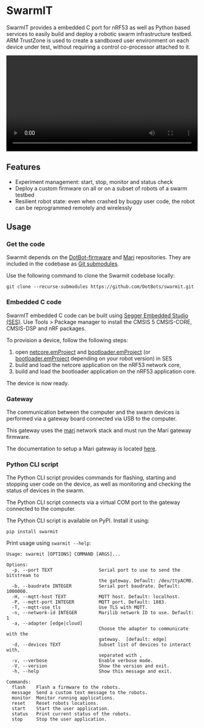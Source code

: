  # SwarmIT

SwarmIT provides a embedded C port for nRF53 as well as Python based services to
easily build and deploy a robotic swarm infrastructure testbed.
ARM TrustZone is used to create a sandboxed user environment on each device
under test, without requiring a control co-processor attached to it.

<video src="https://github.com/user-attachments/assets/eff63b07-216a-41fb-9062-2e0e56f03c20" type="video/mp4" controls width="100%">
</video>

## Features

- Experiment management: start, stop, monitor and status check
- Deploy a custom firmware on all or on a subset of robots of a swarm testbed
- Resilient robot state: even when crashed by buggy user code, the robot can be reprogrammed remotely and wirelessly

## Usage

### Get the code

Swarmit depends on the [DotBot-firmware](https://github.com/DotBots/DotBot-firmware)
and [Mari](https://github.com/DotBots/mari) repositories. They are included
in the codebase as [Git submodules](https://git-scm.com/book/en/v2/Git-Tools-Submodules).

Use the following command to clone the Swarmit codebase locally:

```
git clone --recurse-submodules https://github.com/DotBots/swarmit.git
```

### Embedded C code

SwarmIT embedded C code can be built using
[Segger Embedded Studio (SES)](https://www.segger.com/products/development-tools/embedded-studio/).
Use Tools > Package manager to install the CMSIS 5 CMSIS-CORE, CMSIS-DSP and nRF packages.

To provision a device, follow the following steps:
1. open [netcore.emProject](swarmit-netcore.emProject)
   and [bootloader.emProject](swarmit-bootloader-dotbot-v3.emProject)
   (or [bootloader.emProject](swarmit-bootloader-dotbot-v2.emProject) depending on
   your robot version) in SES
2. build and load the netcore application on the nRF53 network core,
3. build and load the bootloader application on the nRF53 application core.

The device is now ready.

### Gateway

The communication between the computer and the swarm devices is performed via a
gateway board connected via USB to the computer.

This gateway uses the [mari](https://github.com/dotbots/mari) network stack and
must run the Mari gateway firmware.

The documentation to setup a Mari gateway is located
[here](https://github.com/DotBots/mari/wiki/Getting-started#running-mari-network-on-your-computer).

### Python CLI script

The Python CLI script provides commands for flashing, starting and stopping user
code on the device, as well as monitoring and checking the status of devices
in the swarm.

The Python CLI script connects via a virtual COM port to the gateway connected to
the computer.

The Python CLI script is available on PyPI. Install it using:

```
pip install swarmit
```

Print usage using `swarmit --help`:

```
Usage: swarmit [OPTIONS] COMMAND [ARGS]...

Options:
  -p, --port TEXT                 Serial port to use to send the bitstream to
                                  the gateway. Default: /dev/ttyACM0.
  -b, --baudrate INTEGER          Serial port baudrate. Default: 1000000.
  -H, --mqtt-host TEXT            MQTT host. Default: localhost.
  -P, --mqtt-port INTEGER         MQTT port. Default: 1883.
  -T, --mqtt-use_tls              Use TLS with MQTT.
  -n, --network-id INTEGER        Marilib network ID to use. Default: 1
  -a, --adapter [edge|cloud]
                                  Choose the adapter to communicate with the
                                  gateway.  [default: edge]
  -d, --devices TEXT              Subset list of devices to interact with,
                                  separated with ,
  -v, --verbose                   Enable verbose mode.
  -V, --version                   Show the version and exit.
  -h, --help                      Show this message and exit.

Commands:
  flash    Flash a firmware to the robots.
  message  Send a custom text message to the robots.
  monitor  Monitor running applications.
  reset    Reset robots locations.
  start    Start the user application.
  status   Print current status of the robots.
  stop     Stop the user application.
```

